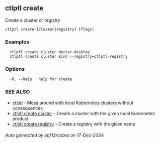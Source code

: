 ## ctlptl create

Create a cluster or registry

```
ctlptl create [cluster|registry] [flags]
```

### Examples

```
  ctlptl create cluster docker-desktop
  ctlptl create cluster kind --registry=ctlptl-registry
```

### Options

```
  -h, --help   help for create
```

### SEE ALSO

* [ctlptl](ctlptl.md)	 - Mess around with local Kubernetes clusters without consequences
* [ctlptl create cluster](ctlptl_create_cluster.md)	 - Create a cluster with the given local Kubernetes product
* [ctlptl create registry](ctlptl_create_registry.md)	 - Create a registry with the given name

###### Auto generated by spf13/cobra on 17-Dec-2024
